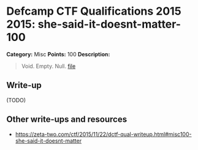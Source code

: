 # Defcamp CTF Qualifications 2015 2015: she-said-it-doesnt-matter-100

**Category:** Misc
**Points:** 100
**Description:**

> Void. Empty. Null. [file](m100.png) 


## Write-up

(TODO)

## Other write-ups and resources

* <https://zeta-two.com/ctf/2015/11/22/dctf-qual-writeup.html#misc100-she-said-it-doesnt-matter>